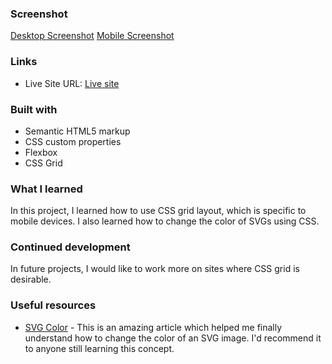 ### Screenshot

[Desktop Screenshot](./screenshot-desktop.png)
[Mobile Screenshot](./screenshot-mobile.png)

### Links
- Live Site URL: [Live site](https://lakiidev.github.io/Sunnyside-agency-landing-page/)


### Built with

- Semantic HTML5 markup
- CSS custom properties
- Flexbox
- CSS Grid

### What I learned

In this project, I learned how to use CSS grid layout, which is specific to mobile devices. I also learned how to change the color of SVGs using CSS.


### Continued development

In future projects, I would like to work more on sites where CSS grid is desirable.

### Useful resources

- [SVG Color](https://css-tricks.com/change-color-of-svg-on-hover/) - This is an amazing article which helped me finally understand how to change the color of an SVG image. I'd recommend it to anyone still learning this concept.


